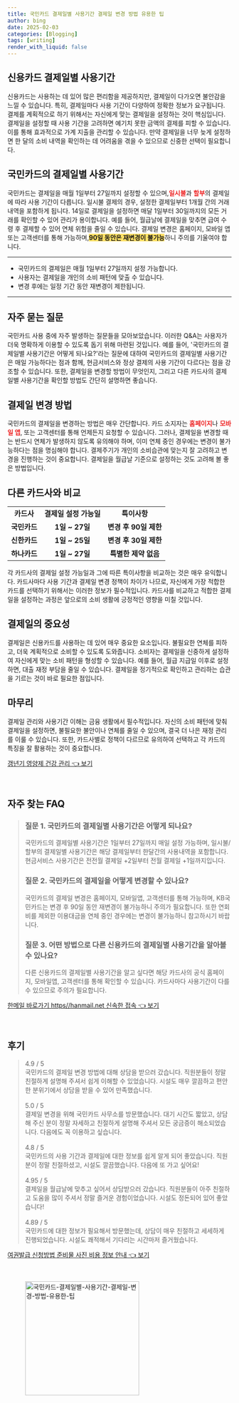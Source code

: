 ```yaml
---
title: 국민카드 결제일별 사용기간 결제일 변경 방법 유용한 팁
author: bing
date: 2025-02-03
categories: [Blogging]
tags: [writing]
render_with_liquid: false
---
```



<h2 id='신용카드_결제일_사용기간'>신용카드 결제일별 사용기간</h2>

<p>신용카드는 사용하는 데 있어 많은 편리함을 제공하지만, 결제일이 다가오면 불안감을 느낄 수 있습니다. 특히, 결제일마다 사용 기간이 다양하여 정확한 정보가 요구됩니다. 결제를 계획적으로 하기 위해서는 자신에게 맞는 결제일을 설정하는 것이 핵심입니다. 결제일을 설정할 때 사용 기간을 고려하면 예기치 못한 금액의 결제를 피할 수 있습니다. 이를 통해 효과적으로 가계 지출을 관리할 수 있습니다. 만약 결제일을 너무 늦게 설정하면 한 달의 소비 내역을 확인하는 데 어려움을 겪을 수 있으므로 신중한 선택이 필요합니다.</p>

<h2 id='국민카드_결제일_사용기간'>국민카드의 결제일별 사용기간</h2>

<p>국민카드는 결제일을 매월 1일부터 27일까지 설정할 수 있으며,<b><span style="color: #ee2323;">일시불</span></b>과 <b><span style="color: #ee2323;">할부</span></b>의 결제일에 따라 사용 기간이 다릅니다. 일시불 결제의 경우, 설정한 결제일부터 1개월 간의 거래 내역을 포함하게 됩니다. 14일로 결제일을 설정하면 매달 1일부터 30일까지의 모든 거래를 확인할 수 있어 관리가 용이합니다. 예를 들어, 월급날에 결제일을 맞추면 급여 수령 후 결제할 수 있어 연체 위험을 줄일 수 있습니다. 결제일 변경은 홈페이지, 모바일 앱 또는 고객센터를 통해 가능하며,<b><span style="background-color: #ffe066;">90일 동안은 재변경이 불가능</span></b>하니 주의를 기울여야 합니다.</p>

<hr />

<ul>
    <li>국민카드의 결제일은 매월 1일부터 27일까지 설정 가능합니다.</li>
    <li>사용자는 결제일을 개인의 소비 패턴에 맞출 수 있습니다.</li>
    <li>변경 후에는 일정 기간 동안 재변경이 제한됩니다.</li>
</ul>

<hr />

<h2 id='자주묻는질문'>자주 묻는 질문</h2>

<p>국민카드 사용 중에 자주 발생하는 질문들을 모아보았습니다. 이러한 Q&A는 사용자가 더욱 명확하게 이용할 수 있도록 돕기 위해 마련된 것입니다. 예를 들어, '국민카드의 결제일별 사용기간은 어떻게 되나요?'라는 질문에 대하여 국민카드의 결제일별 사용기간은 매일 가능하다는 점과 함께, 현금서비스와 정상 결제의 사용 기간이 다르다는 점을 강조할 수 있습니다. 또한, 결제일을 변경할 방법이 무엇인지, 그리고 다른 카드사의 결제일별 사용기간을 확인할 방법도 간단히 설명하면 좋습니다.</p>

<h2 id='결제일_변경_방법'>결제일 변경 방법</h2>

<p>국민카드의 결제일을 변경하는 방법은 매우 간단합니다. 카드 소지자는 <b><span style="color: #ee2323;">홈페이지</span></b>나 <b><span style="color: #ee2323;">모바일 앱</span></b>, 또는 고객센터를 통해 언제든지 요청할 수 있습니다. 그러나, 결제일을 변경할 때는 반드시 연체가 발생하지 않도록 유의해야 하며, 이미 연체 중인 경우에는 변경이 불가능하다는 점을 명심해야 합니다. 결제주기가 개인의 소비습관에 맞는지 잘 고려하고 변경을 진행하는 것이 중요합니다. 결제일을 월급날 기준으로 설정하는 것도 고려해 볼 좋은 방법입니다.</p>

<h2 id='다른카드사_비교'>다른 카드사와 비교</h2>

<table>
    <tr>
        <td style="text-align: center; height: 17px;"><b>카드사</b></td>
        <td style="text-align: center; height: 17px;"><b>결제일 설정 가능일</b></td>
        <td style="text-align: center; height: 17px;"><b>특이사항</b></td>
    </tr>
    <tr>
        <td style="text-align: center; height: 17px;"><b>국민카드</b></td>
        <td style="text-align: center; height: 17px;"><b>1일 ~ 27일</b></td>
        <td style="text-align: center; height: 17px;"><b>변경 후 90일 제한</b></td>
    </tr>
    <tr>
        <td style="text-align: center; height: 17px;"><b>신한카드</b></td>
        <td style="text-align: center; height: 17px;"><b>1일 ~ 25일</b></td>
        <td style="text-align: center; height: 17px;"><b>변경 후 30일 제한</b></td>
    </tr>
    <tr>
        <td style="text-align: center; height: 17px;"><b>하나카드</b></td>
        <td style="text-align: center; height: 17px;"><b>1일 ~ 27일</b></td>
        <td style="text-align: center; height: 17px;"><b>특별한 제약 없음</b></td>
    </tr>
</table>

<p>각 카드사의 결제일 설정 가능일과 그에 따른 특이사항을 비교하는 것은 매우 유익합니다. 카드사마다 사용 기간과 결제일 변경 정책이 차이가 나므로, 자신에게 가장 적합한 카드를 선택하기 위해서는 이러한 정보가 필수적입니다. 카드사를 비교하고 적합한 결제일을 설정하는 과정은 앞으로의 소비 생활에 긍정적인 영향을 미칠 것입니다.</p>

<h2 id='결제일_중요성'>결제일의 중요성</h2>

<p>결제일은 신용카드를 사용하는 데 있어 매우 중요한 요소입니다. 불필요한 연체를 피하고, 더욱 계획적으로 소비할 수 있도록 도와줍니다. 소비자는 결제일을 신중하게 설정하여 자신에게 맞는 소비 패턴을 형성할 수 있습니다. 예를 들어, 월급 지급일 이후로 설정하면, 대출 재정 부담을 줄일 수 있습니다. 결제일을 정기적으로 확인하고 관리하는 습관을 기르는 것이 바로 필요한 점입니다.</p>

<h2 id='마무리'>마무리</h2>

<p>결제일 관리와 사용기간 이해는 금융 생활에서 필수적입니다. 자신의 소비 패턴에 맞춰 결제일을 설정하면, 불필요한 불안이나 연체를 줄일 수 있으며, 결국 더 나은 재정 관리를 이룰 수 있습니다. 또한, 카드사별로 정책이 다르므로 유의하여 선택하고 각 카드의 특징을 잘 활용하는 것이 중요합니다.</p>


<p><a class="click-button" title="갱년기 영양제 건강 관리" href="https://adkhouse.github.io/posts/%EA%B0%B1%EB%85%84%EA%B8%B0-%EC%98%81%EC%96%91%EC%A0%9C-%EA%B1%B4%EA%B0%95-%EA%B4%80%EB%A6%AC/" rel="dofollow">갱년기 영양제 건강 관리 👈 보기</a></p><br>
<h2 id='자주_찾는_FAQ'>자주 찾는 FAQ</h2>
<div itemscope="" itemtype="https://schema.org/FAQPage">
<blockquote>
<div itemscope="" itemprop="mainEntity" itemtype="https://schema.org/Question">
<h3 itemprop="name">질문 1. 국민카드의 결제일별 사용기간은 어떻게 되나요?</h3>
<div itemscope="" itemprop="acceptedAnswer" itemtype="https://schema.org/Answer">
<span itemprop="text">
<p>국민카드의 결제일별 사용기간은 1일부터 27일까지 매일 설정 가능하며, 일시불/할부의 결제일별 사용기간은 해당 결제일부터 한달간의 사용내역을 포함합니다. 현금서비스 사용기간은 전전월 결제일 +2일부터 전월 결제일 +1일까지입니다.</p>
</span>
</div>
</div>
<div itemscope="" itemprop="mainEntity" itemtype="https://schema.org/Question">
<h3 itemprop="name">질문 2. 국민카드의 결제일을 어떻게 변경할 수 있나요?</h3>
<div itemscope="" itemprop="acceptedAnswer" itemtype="https://schema.org/Answer">
<span itemprop="text">
<p>국민카드의 결제일 변경은 홈페이지, 모바일앱, 고객센터를 통해 가능하며, KB국민카드는 변경 후 90일 동안 재변경이 불가능하니 주의가 필요합니다. 또한 연회비를 제외한 이용대금을 연체 중인 경우에는 변경이 불가능하니 참고하시기 바랍니다.</p>
</span>
</div>
</div>
<div itemscope="" itemprop="mainEntity" itemtype="https://schema.org/Question">
<h3 itemprop="name">질문 3. 어떤 방법으로 다른 신용카드의 결제일별 사용기간을 알아볼 수 있나요?</h3>
<div itemscope="" itemprop="acceptedAnswer" itemtype="https://schema.org/Answer">
<span itemprop="text">
<p>다른 신용카드의 결제일별 사용기간을 알고 싶다면 해당 카드사의 공식 홈페이지, 모바일앱, 고객센터를 통해 확인할 수 있습니다. 카드사마다 사용기간이 다를 수 있으므로 주의가 필요합니다.</p>
</span>
</div>
</div>
</blockquote>
</div>
<p><a class="click-button" title="한메일 바로가기 https//hanmail.net 신속한 접속" href="https://adkhouse.github.io/posts/%ED%95%9C%EB%A9%94%EC%9D%BC-%EB%B0%94%EB%A1%9C%EA%B0%80%EA%B8%B0-httpshanmail.net-%EC%8B%A0%EC%86%8D%ED%95%9C-%EC%A0%91%EC%86%8D/" rel="dofollow">한메일 바로가기 https//hanmail.net 신속한 접속 👈 보기</a></p><br>
<h2 id='후기'>후기</h2>
<div itemscope itemtype="https://schema.org/Product">
  <blockquote>
  <div itemprop="review" itemscope itemtype="https://schema.org/Review">
      <div itemprop="reviewRating" itemscope itemtype="https://schema.org/Rating"> <span itemprop="ratingValue">4.9</span> / <span itemprop="bestRating">5</span> </div>
      <span itemprop="reviewBody">국민카드의 결제일 변경 방법에 대해 상담을 받으러 갔습니다. 직원분들이 정말 친절하게 설명해 주셔서 쉽게 이해할 수 있었습니다. 시설도 매우 깔끔하고 편안한 분위기에서 상담을 받을 수 있어 만족했습니다.</span>
  </div>
  <br>
  <div itemprop="review" itemscope itemtype="https://schema.org/Review">
      <div itemprop="reviewRating" itemscope itemtype="https://schema.org/Rating"> <span itemprop="ratingValue">5.0</span> / <span itemprop="bestRating">5</span> </div>
      <span itemprop="reviewBody">결제일 변경을 위해 국민카드 사무소를 방문했습니다. 대기 시간도 짧았고, 상담해 주신 분이 정말 자세하고 친절하게 설명해 주셔서 모든 궁금증이 해소되었습니다. 다음에도 꼭 이용하고 싶습니다.</span>
  </div>
  <br>
  <div itemprop="review" itemscope itemtype="https://schema.org/Review">
      <div itemprop="reviewRating" itemscope itemtype="https://schema.org/Rating"> <span itemprop="ratingValue">4.8</span> / <span itemprop="bestRating">5</span> </div>
      <span itemprop="reviewBody">국민카드의 사용 기간과 결제일에 대한 정보를 쉽게 알게 되어 좋았습니다. 직원분이 정말 친절하셨고, 시설도 깔끔했습니다. 다음에 또 가고 싶어요!</span>
  </div>
  <br>
  <div itemprop="review" itemscope itemtype="https://schema.org/Review">
      <div itemprop="reviewRating" itemscope itemtype="https://schema.org/Rating"> <span itemprop="ratingValue">4.95</span> / <span itemprop="bestRating">5</span> </div>
      <span itemprop="reviewBody">결제일을 월급날에 맞추고 싶어서 상담받으러 갔습니다. 직원분들이 아주 친절하고 도움을 많이 주셔서 정말 즐거운 경험이었습니다. 시설도 정돈되어 있어 좋았습니다!</span>
  </div>
  <br>
  <div itemprop="review" itemscope itemtype="https://schema.org/Review">
      <div itemprop="reviewRating" itemscope itemtype="https://schema.org/Rating"> <span itemprop="ratingValue">4.89</span> / <span itemprop="bestRating">5</span> </div>
      <span itemprop="reviewBody">국민카드에 대한 정보가 필요해서 방문했는데, 상담이 매우 친절하고 세세하게 진행되었습니다. 시설도 쾌적해서 기다리는 시간마저 즐거웠습니다.</span>
  </div>
  </blockquote>
</div>
<p><a class="click-button" title="여권발급 신청방법 준비물 사진 비용 정보 안내" href="https://adkhouse.github.io/posts/%EC%97%AC%EA%B6%8C%EB%B0%9C%EA%B8%89-%EC%8B%A0%EC%B2%AD%EB%B0%A9%EB%B2%95-%EC%A4%80%EB%B9%84%EB%AC%BC-%EC%82%AC%EC%A7%84-%EB%B9%84%EC%9A%A9-%EC%A0%95%EB%B3%B4-%EC%95%88%EB%82%B4/" rel="dofollow">여권발급 신청방법 준비물 사진 비용 정보 안내 👈 보기</a></p><br>
<figure class="image"><img src="https://adkhouse.github.io/assets/img/thumbnail/국민카드-결제일별-사용기간-결제일-변경-방법-유용한-팁.webp" alt="국민카드-결제일별-사용기간-결제일-변경-방법-유용한-팁" width="256" height="256"></figure>